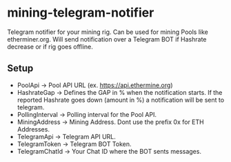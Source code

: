 # mining-telegram-notifier
 Telegram notifier for your mining rig. Can be used for mining Pools like etherminer.org.
 Will send notification over a Telegram BOT if Hashrate decrease or if rig goes offline.

## Setup
- PoolApi -> Pool API URL (ex. https://api.ethermine.org)
- HashrateGap -> Defines the GAP in % when the notification starts. If the reported Hashrate goes down (amount in %) a notification will be sent to telegram. 
- PollingInterval -> Polling interval for the Pool API.
- MiningAddress -> Mining Address. Dont use the prefix 0x for ETH Addresses.
- TelegramApi -> Telegram API URL.
- TelegramToken -> Telegram BOT Token. 
- TelegramChatId -> Your Chat ID where the BOT sents messages.

